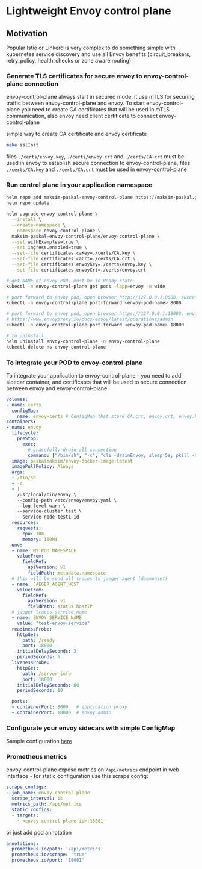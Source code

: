 # Lightweight Envoy control plane

## Motivation

Popular Istio or Linkerd is very complex to do something simple with kubernetes service discovery and use all Envoy benefits (circuit_breakers, retry_policy, health_checks or zone aware routing)

### Generate TLS certificates for secure envoy to envoy-control-plane connection

envoy-control-plane always start in secured mode, it use mTLS for securing traffic between envoy-control-plane and envoy. To start envoy-control-plane you need to create CA certificates that will be used in mTLS communication, also envoy need client certificate to connect envoy-control-plane

simple way to create CA certificate and envoy certificate

```bash
make sslInit
```

files `./certs/envoy.key`, `./certs/envoy.crt` and `./certs/CA.crt` must be used in envoy to establish secure connection to envoy-control-plane, files `./certs/CA.key` and `./certs/CA.crt` must be used in envoy-control-plane

### Run control plane in your application namespace

```bash
helm repo add maksim-paskal-envoy-control-plane https://maksim-paskal.github.io/envoy-control-plane/
helm repo update

helm upgrade envoy-control-plane \
  --install \
  --create-namespace \
  --namespace envoy-control-plane \
  maksim-paskal-envoy-control-plane/envoy-control-plane \
  --set withExamples=true \
  --set ingress.enabled=true \
  --set-file certificates.caKey=./certs/CA.key \
  --set-file certificates.caCrt=./certs/CA.crt \
  --set-file certificates.envoyKey=./certs/envoy.key \
  --set-file certificates.envoyCrt=./certs/envoy.crt

# get NAME of envoy POD, must be in Ready state
kubectl -n envoy-control-plane get pods -lapp=envoy -o wide

# port forward to envoy pod, open browser http://127.0.0.1:8000, success result `Hello World`
kubectl -n envoy-control-plane port-forward <envoy-pod-name> 8000

# port forward to envoy pod, open browser https://127.0.0.1:18000, envoy administration interface
# https://www.envoyproxy.io/docs/envoy/latest/operations/admin
kubectl -n envoy-control-plane port-forward <envoy-pod-name> 18000

# to uninstall
helm uninstall envoy-control-plane -n envoy-control-plane
kubectl delete ns envoy-control-plane
```

### To integrate your POD to envoy-control-plane

To integrate your application to envoy-control-plane - you need to add sidecar container, and certificates that will be used to secure connection between envoy and envoy-control-plane

```yaml
volumes:
- name: certs
  configMap:
    name: envoy-certs # ConfigMap that store CA.crt, envoy.crt, envoy.key
containers:
- name: envoy
  lifecycle:
    preStop:
      exec:
        # gracefully drain all connection
        command: ["/bin/sh", "-c", "cli -drainEnvoy; sleep 5s; pkill -SIGTERM envoy"]
  image: paskalmaksim/envoy-docker-image:latest
  imagePullPolicy: Always
  args:
  - /bin/sh
  - -c
  - |
    /usr/local/bin/envoy \
    --config-path /etc/envoy/envoy.yaml \
    --log-level warn \
    --service-cluster test \
    --service-node test1-id
  resources:
    requests:
      cpu: 10m
      memory: 100Mi
  env:
  - name: MY_POD_NAMESPACE
    valueFrom:
      fieldRef:
        apiVersion: v1
        fieldPath: metadata.namespace
  # this will be send all traces to jaeger agent (daemonset)
  - name: JAEGER_AGENT_HOST
    valueFrom:
      fieldRef:
        apiVersion: v1
        fieldPath: status.hostIP
  # jaeger traces service name
  - name: ENVOY_SERVICE_NAME
    value: "test-envoy-service"
  readinessProbe:
    httpGet:
      path: /ready
      port: 18000
    initialDelaySeconds: 3
    periodSeconds: 5
  livenessProbe:
    httpGet:
      path: /server_info
      port: 18000
    initialDelaySeconds: 60
    periodSeconds: 10

  ports:
  - containerPort: 8000   # application proxy
  - containerPort: 18000  # envoy admin
```

### Configurate your envoy sidecars with simple ConfigMap

Sample configuration [here](chart/envoy-control-plane/templates/envoy-test1-id.yaml)

### Prometheus metrics

envoy-control-plane expose metrics on `/api/metrics` endpoint in web interface - for static configuration use this scrape config:

```yaml
scrape_configs:
- job_name: envoy-control-plane
  scrape_interval: 1s
  metrics_path: /api/metrics
  static_configs:
  - targets:
    - <envoy-control-plane-ip>:18081
```

or just add pod annotation

```yaml
annotations:
  prometheus.io/path: '/api/metrics'
  prometheus.io/scrape: 'true'
  prometheus.io/port: '18081'
```
